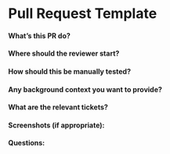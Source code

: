 # Pull Request Template


#### What’s this PR do?



#### Where should the reviewer start?



#### How should this be manually tested?



#### Any background context you want to provide?



#### What are the relevant tickets?



#### Screenshots (if appropriate):



#### Questions:

